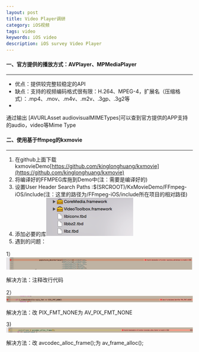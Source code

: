 ```yaml
---
layout: post
title: Video Player调研
category: iOS视频
tags: video
keywords: iOS video
description: iOS survey Video Player
---
```


#### 一、官方提供的播放方式：AVPlayer、MPMediaPlayer

-----

- 优点：提供较完整较稳定的API
- 缺点：支持的视频编码格式很有限：H.264、MPEG-4，扩展名（压缩格式）：.mp4、.mov、.m4v、.m2v、.3gp、.3g2等
- ​

通过输出 [AVURLAsset audiovisualMIMETypes]可以查到官方提供的APP支持的audio，video等Mime Type

 

#### 二、使用基于ffmpeg的kxmovie

-----

1. 在github上面下载kxmovieDemo[https://github.com/kinglonghuang/kxmovie](https://github.com/kinglonghuang/kxmovie)
2. 将编译好的FFMPEG库拖到Demo中(注：需要是编译好的)
3. 设置User Header Search Paths :$(SRCROOT)/KxMovieDemo/FFmpeg-iOS/include(注：这里的路径为/FFmpeg-iOS/include所在项目的相对路径)
4. 添加必要的库![pic1](/assets/postImages/iOSVideo/SurveyVideoPlayer/pic1.png)
5. 遇到的问题：

1）![problem1](/assets/postImages/iOSVideo/SurveyVideoPlayer/problem1.png)

解决方法：注释改行代码

 

2）![problem2](/assets/postImages/iOSVideo/SurveyVideoPlayer/problem2.png)

解决方法：改 PIX_FMT_NONE为 AV_PIX_FMT_NONE

 

3)![problem3](/assets/postImages/iOSVideo/SurveyVideoPlayer/problem3.png)

解决方法：改 avcodec_alloc_frame();为 av_frame_alloc();

